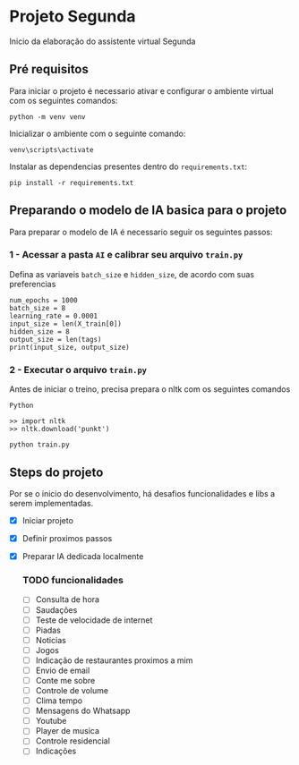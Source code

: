 # Projeto Segunda

Inicio da elaboração do assistente virtual Segunda

## Pré requisitos

Para iniciar o projeto é necessario ativar e configurar o ambiente virtual com os seguintes comandos:

```
python -m venv venv
```

Inicializar o ambiente com o seguinte comando:

```
venv\scripts\activate
```

Instalar as dependencias presentes dentro do `requirements.txt`:

```
pip install -r requirements.txt
```

## Preparando o modelo de IA basica para o projeto

Para preparar o modelo de IA é necessario seguir os seguintes passos:

### 1 - Acessar a pasta `AI` e calibrar seu arquivo `train.py`
Defina as variaveis `batch_size` e `hidden_size`, de acordo com suas preferencias
```
num_epochs = 1000
batch_size = 8
learning_rate = 0.0001
input_size = len(X_train[0])
hidden_size = 8
output_size = len(tags)
print(input_size, output_size)
```

### 2 - Executar o arquivo `train.py`

Antes de iniciar o treino, precisa prepara o nltk com os seguintes comandos
```
Python
```
```
>> import nltk
>> nltk.download('punkt')
```
```
python train.py
```

## Steps do projeto

Por se o inicio do desenvolvimento, há desafios funcionalidades e libs a serem implementadas.

- [X] Iniciar projeto

- [X] Definir proximos passos

- [X] Preparar IA dedicada localmente

    ### TODO funcionalidades

    - [ ] Consulta de hora
    - [ ] Saudações
    - [ ] Teste de velocidade de internet
    - [ ] Piadas
    - [ ] Noticias
    - [ ] Jogos
    - [ ] Indicação de restaurantes proximos a mim
    - [ ] Envio de email
    - [ ] Conte me sobre
    - [ ] Controle de volume
    - [ ] Clima tempo
    - [ ] Mensagens do Whatsapp
    - [ ] Youtube
    - [ ] Player de musica
    - [ ] Controle residencial
    - [ ] Indicações